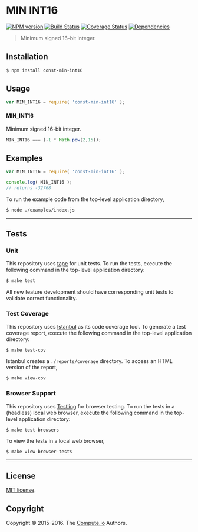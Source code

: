 MIN INT16
===
[![NPM version][npm-image]][npm-url] [![Build Status][build-image]][build-url] [![Coverage Status][coverage-image]][coverage-url] [![Dependencies][dependencies-image]][dependencies-url]

> Minimum signed 16-bit integer.


## Installation

``` bash
$ npm install const-min-int16
```


## Usage

``` javascript
var MIN_INT16 = require( 'const-min-int16' );
```

#### MIN_INT16

Minimum signed 16-bit integer.

``` javascript
MIN_INT16 === (-1 * Math.pow(2,15));
```


## Examples

``` javascript
var MIN_INT16 = require( 'const-min-int16' );

console.log( MIN_INT16 );
// returns -32768
```

To run the example code from the top-level application directory,

``` bash
$ node ./examples/index.js
```


---
## Tests

### Unit

This repository uses [tape][tape] for unit tests. To run the tests, execute the following command in the top-level application directory:

``` bash
$ make test
```

All new feature development should have corresponding unit tests to validate correct functionality.


### Test Coverage

This repository uses [Istanbul][istanbul] as its code coverage tool. To generate a test coverage report, execute the following command in the top-level application directory:

``` bash
$ make test-cov
```

Istanbul creates a `./reports/coverage` directory. To access an HTML version of the report,

``` bash
$ make view-cov
```


### Browser Support

This repository uses [Testling][testling] for browser testing. To run the tests in a (headless) local web browser, execute the following command in the top-level application directory:

``` bash
$ make test-browsers
```

To view the tests in a local web browser,

``` bash
$ make view-browser-tests
```

<!-- [![browser support][browsers-image]][browsers-url] -->


---
## License

[MIT license](http://opensource.org/licenses/MIT). 


## Copyright

Copyright &copy; 2015-2016. The [Compute.io][compute-io] Authors.


[npm-image]: http://img.shields.io/npm/v/const-min-int16.svg
[npm-url]: https://npmjs.org/package/const-min-int16

[build-image]: http://img.shields.io/travis/const-io/min-int16/master.svg
[build-url]: https://travis-ci.org/const-io/min-int16

[coverage-image]: https://img.shields.io/codecov/c/github/const-io/min-int16/master.svg
[coverage-url]: https://codecov.io/github/const-io/min-int16?branch=master

[dependencies-image]: http://img.shields.io/david/const-io/min-int16.svg
[dependencies-url]: https://david-dm.org/const-io/min-int16

[dev-dependencies-image]: http://img.shields.io/david/dev/const-io/min-int16.svg
[dev-dependencies-url]: https://david-dm.org/dev/const-io/min-int16

[github-issues-image]: http://img.shields.io/github/issues/const-io/min-int16.svg
[github-issues-url]: https://github.com/const-io/min-int16/issues

[tape]: https://github.com/substack/tape
[istanbul]: https://github.com/gotwarlost/istanbul
[testling]: https://ci.testling.com

[compute-io]: https://github.com/compute-io
